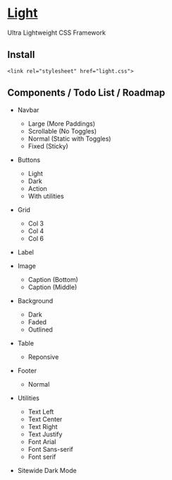 # [Light](http://cquanu.github.io/light.css/)

Ultra Lightweight CSS Framework

## Install

```
<link rel="stylesheet" href="light.css">
```

## Components / Todo List / Roadmap

- Navbar
    - Large (More Paddings)
    - Scrollable (No Toggles)
    - Normal (Static with Toggles)
    - Fixed (Sticky)
    
- Buttons
    - Light
    - Dark
    - Action
    - With utilities
        
- Grid
    - Col 3
    - Col 4
    - Col 6
    
- Label

- Image
    - Caption (Bottom)
    - Caption (Middle)
    
- Background
    - Dark
    - Faded
    - Outlined
    
- Table
    - Reponsive
    
- Footer
    - Normal
    
- Utilities
    - Text Left
    - Text Center
    - Text Right
    - Text Justify
    - Font Arial
    - Font Sans-serif
    - Font serif

- Sitewide Dark Mode